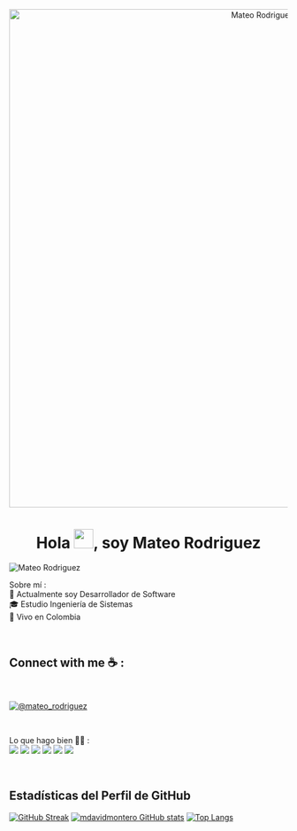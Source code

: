 <div align="center" width="50">
    <img alt="Mateo Rodriguez" src="https://firebasestorage.googleapis.com/v0/b/bienes-raices-c6130.appspot.com/o/propiedades%2Fbanner%20github.png?alt=media&token=ed4bc81a-a7f1-442d-9208-6add06b0db8e" width="900"/>
</div>
<h1 align="center">Hola <img src="https://media.giphy.com/media/hvRJCLFzcasrR4ia7z/giphy.gif" width="35">, soy Mateo Rodriguez</h1>
 
 
 <img src="https://komarev.com/ghpvc/?username=MateoRodriguez" alt="Mateo Rodriguez" />

Sobre mí :
<br/>
🏢 Actualmente soy  Desarrollador de Software  
🎓 Estudio Ingeniería de Sistemas 
<br/>
🏡 Vivo en Colombia

<br>

## Connect with me ☕ :

<br>

[![@mateo_rodriguez](https://img.icons8.com/fluency/48/000000/linkedin.png "@mateo_rodriguez")](https://www.linkedin.com/in/rodriguez-montero-mateo-david-09051427b/) 

<br>

Lo que hago bien 🧑‍💻 :
<br>
<img src="https://img.icons8.com/color/48/000000/react-native.png"/> <img src="https://img.icons8.com/color/48/000000/typescript.png"/> <img src="https://img.icons8.com/color/48/000000/nodejs.png"/> <img src="https://img.icons8.com/color/48/000000/mongodb.png"/> <img src="https://img.icons8.com/color/48/000000/firebase.png"/>  <img src="https://img.icons8.com/color/48/000000/prisma-orm.png"/> 

<br/>

## Estadísticas del Perfil de GitHub
[![GitHub Streak](https://github-readme-streak-stats.herokuapp.com?user=mdavidmontero&theme=algolia&date_format=M%20j%5B%2C%20Y%5D)](https://git.io/streak-stats) [![mdavidmontero GitHub stats](https://github-readme-stats.vercel.app/api?username=mdavidmontero&theme=algolia)](https://github.com/mdavidmontero/github-readme-stats) [![Top Langs](https://github-readme-stats.vercel.app/api/top-langs/?username=mdavidmontero&theme=algolia)](https://github.com/mdavidmontero/github-readme-stats)
<div align="center">

<br>

